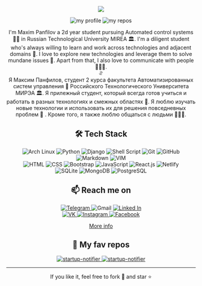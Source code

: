 <p align="center">
 <img src="https://readme-typing-svg.herokuapp.com?color=%2380AFF7&center=true&vCenter=true&lines=Hi+there%2C+I+am+Maxim+Panfilov;Python-developer+%26+Linux+amateur"/>
</p>

<p align="center">
 <img src="https://komarev.com/ghpvc/?username=mdpanf&color=003153" alt="my profile"/>
 <img src="https://badges.pufler.dev/repos/mdpanf?color=003153" alt="my repos"/>
</p>

<p align="center">
  I'm Maxim Panfilov a 2d year student pursuing Automated control systems 👨‍🎓 in Russian Technological University MIREA 🏛. I'm a diligent student who's always willing to learn and work across technologies  and adjacent domains 💫. I love to explore new technologies and leverage them to solve mundane issues 👀. Apart from that, I also love to communicate with people 👩🏻‍💻.
 <br>⥯<br>
  Я Максим Панфилов, студент 2 курса факультета Автоматизированных систем управления 👨‍ Российского Технологического Университета МИРЭА 🏛. Я прилежный студент, который всегда готов учиться и работать в разных технологиях и смежных областях 💫. Я люблю изучать новые технологии и использовать их для решения повседневных проблем 👀 . Кроме того, я также люблю общаться с людьми 👩🏻‍💻.
</p>

<h2 align="center">🛠 Tech Stack</h2>

<p align="center">
 <img src="https://img.shields.io/badge/Arch_Linux-1793D1?style=flat-square&logo=arch-linux&logoColor=white" alt="Arch Linux"/>
 <img src="https://img.shields.io/badge/Python-14354C?style=flat-square&logo=python&logoColor=white" alt="Python"/>
 <img src="https://img.shields.io/badge/Django-092E20?style=flat-square&logo=django&logoColor=white" alt="Django"/>
 <img src="https://img.shields.io/badge/Shell_Script-121011?style=flat-square&logo=gnu-bash&logoColor=white" alt="Shell Script"/>
 
 <img src="https://img.shields.io/badge/Git-F05032?style=flat-square&logo=git&logoColor=white" alt="Git"/>
 <img src="https://img.shields.io/badge/GitHub-333333?style=flat-square&logo=github&logoColor=white" alt="GitHub"/>
 <img src="https://img.shields.io/badge/Markdown-030202?style=flat-square&logo=markdown&logoColor=white" alt="Markdown"/>
 <img src="https://img.shields.io/badge/VIM-134828?style=flat-square&logo=vim&logoColor=white" alt="VIM"/>
 <br>
 <img src="https://img.shields.io/badge/HTML5-E34F26?style=flat-square&logo=html5&logoColor=white" alt="HTML"/>
 <img src="https://img.shields.io/badge/CSS3-1572B6?style=flat-square&logo=CSS3&logoColor=white" alt="CSS"/>
 <img src="https://img.shields.io/badge/-Bootstrap-563D7C?style=flat-square&logo=bootstrap&logoColor=white" alt="Bootstrap"/>
 
 <img src="https://img.shields.io/badge/JavaScript-323330?style=flat-square&logo=javascript&logoColor=F7DF1E" alt="JavaScript"/>
 <img src="https://img.shields.io/badge/-React-20232A?style=flat-square&logo=react" alt="React.js"/>
 
 <img src="https://img.shields.io/badge/Netlify-00C7B7?style=flat-square&logo=netlify&logoColor=white" alt="Netlify"/>
 <br>
 <img src="https://img.shields.io/badge/SQLite-07405E?style=flat-square&logo=sqlite&logoColor=white" alt="SQLite"/>
 <img src="https://img.shields.io/badge/MongoDB-4EA94B?style=flat-square&logo=mongodb&logoColor=white" alt="MongoDB"/>
 <img src="https://img.shields.io/badge/-PostgreSQL-316192?style=flat-square&logo=postgresql&logoColor=white" alt="PostgreSQL"/>
</p>

<h2 align="center">📫 Reach me on</h2>

<p align="center">
 <!-- Telegram -->
 <a target="_blank" rel="noopener noreferrer" href="https://t.me/mdpanf">
  <img src="https://img.shields.io/badge/-mdpanf-2CA5E0?style=flat-square&logo=telegram&logoColor=white&link=https://t.me/mdpanf" alt="Telegram"/>
 </a>
 <!-- Gmail -->
 <a target="_blank" rel="noopener noreferrer" href="mailto:mdpanf@gmail.com" style="text-decoration: none;">
  <img src="https://img.shields.io/badge/-mdpanf-c14438?style=flat-square&logo=Gmail&logoColor=white&link=mailto:mdpanf@gmail.com" alt="Gmail"/>
 </a>
 <!-- LinkedIn -->
 <a target="_blank" rel="noopener noreferrer" href="https://www.linkedin.com/in/mdpanf">
  <img src="https://img.shields.io/badge/-mdpanf-0077B5?style=flat-square&logo=Linkedin&logoColor=white&link=https://www.linkedin.com/in/mdpanf" alt="Linked In"/>
 </a>
 <br>
 <!-- VK -->
 <a target="_blank" rel="noopener noreferrer" href="https://vk.com/mdpanf">
  <img src="https://img.shields.io/badge/-mdpanf-2787F5?style=flat-square&logo=vk&logoColor=white&link=https://vk.com/mdpanf" alt="VK"/>
 </a>
 <!-- Instagram -->
 <a target="_blank" rel="noopener noreferrer" href="https://www.instagram.com/mdpanf7/">
  <img src="https://img.shields.io/badge/-mdpanf7-E4405F?style=flat-square&logo=instagram&logoColor=white&link=https://www.instagram.com/mdpanf7" alt="Instagram"/>
 </a>
 <!-- Facebook -->
 <a target="_blank" rel="noopener noreferrer" href="https://fb.com/mdpanf7">
  <img src="https://img.shields.io/badge/-mdpanf7-1877F2?style=flat-square&logo=facebook&logoColor=white&link=https://fb.com/mdpanf7" alt="Facebook"/>
 </a>
</p>

<p align="center"><a href="./more-info.md">More info</a></p>


<h2 align="center" >💛 My fav repos</h2>
<p align="center">
 <a target="_blank" rel="noopener noreferrer" href="https://github.com/mdpanf/gh_avatars">
  <img src="https://github-readme-stats.vercel.app/api/pin/?username=mdpanf&repo=gh-avatars&show_icons=true&include_all_commits=true&hide_border=true&theme=ayu-mirage&show_owner=true" alt="startup-notifier"/>
 </a>
 <a target="_blank" rel="noopener noreferrer" href="https://github.com/mdpanf/tgm-startup-notifier">
  <img src="https://github-readme-stats.vercel.app/api/pin/?username=mdpanf&repo=tgm-startup-notifier&show_icons=true&include_all_commits=true&hide_border=true&theme=ayu-mirage&show_owner=true" alt="startup-notifier"/>
 </a>
</p>

<hr>
<p align="center">If you like it, feel free to fork 🍴 and star ⭐</p>
